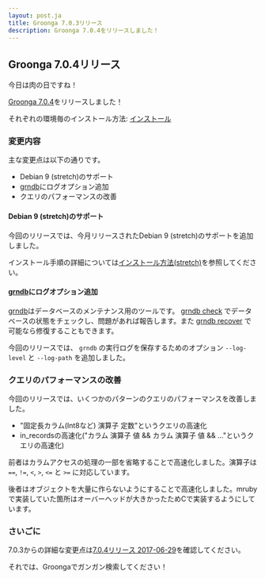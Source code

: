 ```yaml
---
layout: post.ja
title: Groonga 7.0.3リリース
description: Groonga 7.0.4をリリースしました！
---
```


## Groonga 7.0.4リリース

今日は肉の日ですね！

[Groonga 7.0.4](/ja/docs/news.html#release-7-0-4)をリリースしました！

それぞれの環境毎のインストール方法: [インストール](/ja/docs/install.html)

### 変更内容

主な変更点は以下の通りです。

  * Debian 9 (stretch)のサポート
  * [grndb](/ja/docs/reference/executables/grndb.html)にログオプション追加
  * クエリのパフォーマンスの改善

#### Debian 9 (stretch)のサポート

今回のリリースでは、今月リリースされたDebian 9 (stretch)のサポートを追加しました。

インストール手順の詳細については[インストール方法(stretch)](/ja/docs/install/debian.html#stretch)を参照してください。

#### [grndb](/ja/docs/reference/executables/grndb.html)にログオプション追加

[grndb](/ja/docs/reference/executables/grndb.html)はデータベースのメンテナンス用のツールです。
[grndb check](/ja/docs/reference/executables/grndb.html#check) でデータベースの状態をチェックし、問題があれば報告します。また [grndb recover](/ja/docs/reference/executables/grndb.html#recover) で可能なら修復することもできます。

今回のリリースでは、 `grndb` の実行ログを保存するためのオプション `--log-level` と `--log-path` を追加しました。

### クエリのパフォーマンスの改善

今回のリリースでは、いくつかのパターンのクエリのパフォーマンスを改善しました。

* "固定長カラム(Int8など) 演算子 定数"というクエリの高速化
* in_recordsの高速化("カラム 演算子 値 && カラム 演算子 値 && ..."というクエリの高速化)

前者はカラムアクセスの処理の一部を省略することで高速化しました。演算子は `==`, `!=`, `<`, `>`, `<=` と `>=` に対応しています。

後者はオブジェクトを大量に作らないようにすることで高速化しました。mrubyで実装していた箇所はオーバーヘッドが大きかったためCで実装するようにしています。

### さいごに

7.0.3からの詳細な変更点は[7.0.4リリース 2017-06-29](/ja/docs/news.html#release-7-0-4)を確認してください。

それでは、Groongaでガンガン検索してください！
